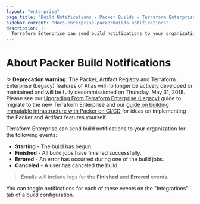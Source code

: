 ```yaml
---
layout: "enterprise"
page_title: "Build Notifications - Packer Builds - Terraform Enterprise (legacy)"
sidebar_current: "docs-enterprise-packerbuilds-notifications"
description: |-
  Terraform Enterprise can send build notifications to your organization.
---
```


# About Packer Build Notifications

!> **Deprecation warning**: The Packer, Artifact Registry and Terraform Enterprise (Legacy) features of Atlas will no longer be actively developed or maintained and will be fully decommissioned on Thursday, May 31, 2018. Please see our [Upgrading From Terraform Enterprise (Legacy)](/docs/enterprise/upgrade/index.html) guide to migrate to the new Terraform Enterprise and our [guide on building immutable infrastructure with Packer on CI/CD](https://www.packer.io/guides/packer-on-cicd/) for ideas on implementing the Packer and Artifact features yourself.

Terraform Enterprise can send build notifications to your organization for the
following events:

- **Starting** - The build has begun.
- **Finished** - All build jobs have finished successfully.
- **Errored** - An error has occurred during one of the build jobs.
- **Canceled** - A user has canceled the build.

> Emails will include logs for the **Finished** and **Errored** events.

You can toggle notifications for each of these events on the "Integrations" tab
of a build configuration.
